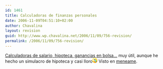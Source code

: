 ```yaml
---
id: 1461
title: Calculadoras de finanzas personales
date: 2006-11-09T04:51:10+02:00
author: Chavalina
layout: revision
guid: http://www.wp.chavalina.net/2006/11/09/756-revision/
permalink: /2006/11/09/756-revision/
---
```

<a href="http://www.bolsacinco.com/calculadoras/" target="_blank">Calculadoras de salario, hipoteca, ganancias en bolsa…</a> muy &uacute;til, aunque he hecho un simulacro de hipoteca y casi lloro![llorar](/imagenes/emoticonos/llorar.gif) Visto en <a href="http://meneame.net/story/calculadoras-para-tus-finanzas-personales" target="_blank">meneame</a>.